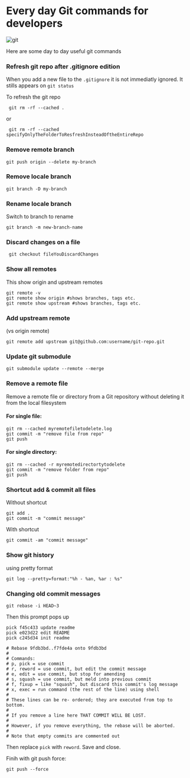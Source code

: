 # Every day Git commands for developers

![git](https://upload.wikimedia.org/wikipedia/commons/thumb/e/e0/Git-logo.svg/1280px-Git-logo.svg.png)

Here are some day to day useful git commands


### Refresh git repo after .gitignore edition

When you add a new file to the `.gitignore` it is not immediatly ignored. It stills appears on `git status`

To refresh the git repo

```
 git rm -rf --cached .
```

or 

```
 git rm -rf --cached specifyOnlyTheFolderToResfreshInsteadOftheEntireRepo
```

### Remove remote branch

```
git push origin --delete my-branch
```

### Remove locale branch

```
git branch -D my-branch
```

### Rename locale branch

Switch to branch to rename

```
git branch -m new-branch-name
```


### Discard changes on a file

```
 git checkout fileYouDiscardChanges
```

### Show all remotes

This show origin and upstream remotes

```
git remote -v
git remote show origin #shows branches, tags etc.
git remote show upstream #shows branches, tags etc.
```
### Add upstream remote

(vs origin remote)

```
git remote add upstream git@github.com:username/git-repo.git
```

### Update git submodule
```
git submodule update --remote --merge
```

### Remove a remote file

Remove a remote file or directory from a Git repository without deleting it from the local filesystem

#### For single file:
```
git rm --cached myremotefiletodelete.log
git commit -m "remove file from repo"
git push
```

#### For single directory:
```
git rm --cached -r myremotedirectortytodelete
git commit -m "remove folder from repo"
git push
```

### Shortcut add & commit all files
Without shortcut
```
git add .
git commit -m "commit message"
```
With shortcut
```
git commit -am "commit message"
```

### Show git history

using pretty format
```
git log --pretty=format:"%h - %an, %ar : %s"
```

### Changing old commit messages

```
git rebase -i HEAD~3 
```

Then this prompt pops up

```
pick f45c433 update readme 
pick e023d22 edit README
pick c245d34 init readme

# Rebase 9fdb3bd..f7fde4a onto 9fdb3bd
#
# Commands:
# p, pick = use commit
# r, reword = use commit, but edit the commit message
# e, edit = use commit, but stop for amending
# s, squash = use commit, but meld into previous commit
# f, fixup = like "squash", but discard this commit's log message
# x, exec = run command (the rest of the line) using shell
#
# These lines can be re- ordered; they are executed from top to
bottom.
#
# If you remove a line here THAT COMMIT WILL BE LOST.
#
# However, if you remove everything, the rebase will be aborted.
#
# Note that empty commits are commented out
```

Then replace `pick` with `reword`. Save and close.

Finih with git push force:

```
git push --force
```